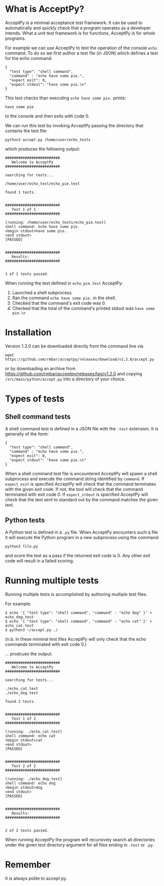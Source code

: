 # What is AcceptPy?

AcceptPy is a minimal acceptance test framework. It can be used to automatically and quickly check that a program operates as a developer intends.  What a unit test framework is for functions, AcceptPy is for whole programs.  

For example we can use AcceptPy to test the operation of the console `echo` command. To do so we first author a test file (in JSON) which defines a test for the echo command:

```
{
  "test type": "shell command",
  "command" : "echo have some pie.",
  "expect exit": 0,
  "expect stdout": "have some pie.\n"
}
```
This test checks than executing `echo have some pie.` prints:

```
have some pie

```

to the console and then exits with code 0.

We can run this test by invoking AcceptPy passing the directory that contains the test file:

```
python3 accept.py /home/user/echo_tests
```

which produces the following output:

```
#########################
   Welcome to AcceptPy
#########################

searching for tests...

/home/user/echo_test/echo_pie.test

found 1 tests.


#########################
   Test 1 of 1
#########################

[running: /home/user/echo_tests/echo_pie.test]
shell command: echo have some pie.
<begin stdout>have some pie.
<end stdout>
[PASSED]


#########################
   Results:
#########################


1 of 1 tests passed.
```

When running the test defined in `echo_pie.test` AcceptPy:

1. Launched a shell subprocess.
2. Ran the command `echo have some pie.` in the shell.
3. Checked that the command's exit code was 0.
4. Checked that the total of the command's printed stdout was `have some pie.\n`

# Installation

Version 1.2.0 can be downloaded directly from the command line via

```
wget https://github.com/rmbar/acceptpy/releases/download/v1.2.0/accept.py
```

or by downloading an archive from https://github.com/rmbar/acceptpy/releases/tag/v1.2.0 and copying `/src/main/python/accept.py` into a directory of your choice.

# Types of tests

## Shell command tests

A shell command test is defined in a JSON file with the `.test` extension.  It is generally of the form:

```
{
  "test type": "shell command",
  "command" : "echo have some pie.",
  "expect exit": 0,
  "expect stdout": "have some pie.\n"
}
```

When a shell command test file is encountered AcceptPy will spawn a shell subprocess and execute the command string
identified by `command`.  If `expect_exit` is specified AcceptPy will check that the command terminates with the given
exit code.  If not, the tool will check that the command terminated with exit code 0.  If `expect_stdout` is specified
AcceptPy will check that the text sent to standard out by the command matches the given text.

## Python tests

A Python test is defined in a `.py` file. When AcceptPy encounters such a file it will execute the Python program
in a new subprocess using the command:

`python3 file.py`

and score the test as a pass if the returned exit code is 0. Any other exit code will result in a failed scoring.

# Running multiple tests

Running multiple tests is accomplished by authoring multiple test files.

For example:

```
$ echo '{ "test type": "shell command", "command" : "echo dog" }' > echo_dog.test
$ echo '{ "test type": "shell command", "command" : "echo cat" }' > echo_cat.test
$ python3 ~/accept.py ./
```

(n.b. in these minimal test files AcceptPy will only check that the echo commands terminated with exit code 0.)

... prodcues the output:

```
#########################
   Welcome to AcceptPy
#########################

searching for tests...

./echo_cat.test
./echo_dog.test

found 2 tests.


#########################
   Test 1 of 2
#########################

[running: ./echo_cat.test]
shell command: echo cat
<begin stdout>cat
<end stdout>
[PASSED]


#########################
   Test 2 of 2
#########################

[running: ./echo_dog.test]
shell command: echo dog
<begin stdout>dog
<end stdout>
[PASSED]


#########################
   Results:
#########################


2 of 2 tests passed.
```

When running AcceptPy the program will recursively search all directories under the given test directory argument
for all files ending in `.test` or `.py`.

# Remember

It is always polite to accept py.
